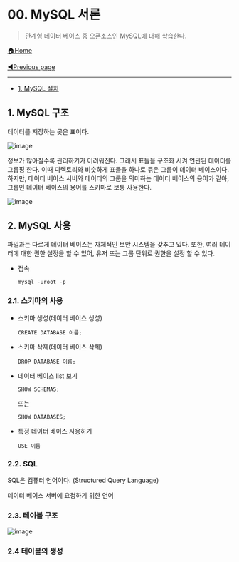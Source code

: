 # 00. MySQL 서론

> 관계형 데이터 베이스 중 오픈소스인 MySQL에 대해 학습한다.

[🏠Home](https://github.com/batboy118/Study_Note)

[◀Previous page ](./README.md)

---

<!-- TOC -->

- [1. MySQL 설치](#1-mysql-설치)

<!-- /TOC -->

## 1. MySQL 구조

데이터를 저장하는 곳은 표이다.

![image](https://user-images.githubusercontent.com/53181778/79300246-259e4880-7f21-11ea-9665-52b043928112.png)

정보가 많아질수록 관리하기가 어려워진다. 그래서 표들을 구조화 시켜 연관된 데이터를 그룹핑 한다. 이때 디렉토리와 비슷하게 표들을 하나로 묶은 그룹이 데이터 베이스이다. 하지만, 데이터 베이스 서버와 데이터의 그룹을 의미하는 데이터 베이스의 용어가 같아, 그룹인 데이터 베이스의 용어를 스키마로 보통 사용한다.

![image](https://user-images.githubusercontent.com/53181778/79300547-0c49cc00-7f22-11ea-852f-c07428867789.png)

## 2. MySQL 사용

파일과는 다르게 데이터 베이스는 자체적인 보안 시스템을 갖추고 있다. 또한, 여러 데이터에 대한 권한 설정을 할 수 있어, 유저 또는 그룹 단위로 권한을 설정 할 수 있다.

- 접속

  `mysql -uroot -p`

### 2.1. 스키마의 사용

- 스키마 생성(데이터 베이스 생성)

  `CREATE DATABASE 이름;`

- 스키마 삭제(데이터 베이스 삭제)

  `DROP DATABASE 이름;`

- 데이터 베이스 list 보기

  `SHOW SCHEMAS;` 

  또는

  `SHOW DATABASES;`

- 특정 데이터 베이스 사용하기

  `USE 이름`

### 2.2. SQL

SQL은 컴퓨터 언어이다. (Structured Query Language)

데이터 베이스 서버에 요청하기 위한 언어

### 2.3. 테이블 구조

![image](https://user-images.githubusercontent.com/53181778/79301493-ba567580-7f24-11ea-96f4-d7473deb8c28.png)

### 2.4 테이블의 생성